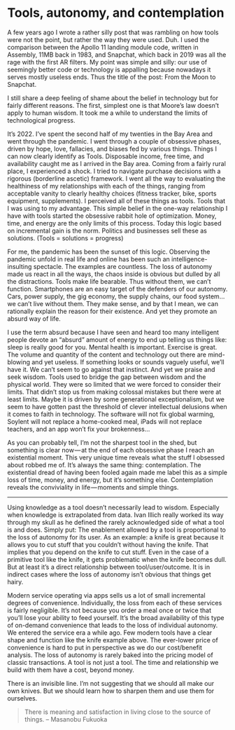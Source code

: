 # Tools, autonomy, and contemplation

A few years ago I wrote a rather silly post that was rambling on how tools were not the point, but rather the way they were used. Duh. I used the comparison between the Apollo 11 landing module code, written in Assembly, 11MB back in 1983, and Snapchat, which back in 2019 was all the rage with the first AR filters. My point was simple and silly: our use of seemingly better code or technology is appalling because nowadays it serves mostly useless ends. Thus the title of the post: From the Moon to Snapchat.

I still share a deep feeling of shame about the belief in technology but for fairly different reasons. The first, simplest one is that Moore’s law doesn’t apply to human wisdom. It took me a while to understand the limits of technological progress.

It’s 2022. I’ve spent the second half of my twenties in the Bay Area and went through the pandemic. I went through a couple of obsessive phases, driven by hope, love, fallacies, and biases fed by various things. Things I can now clearly identify as Tools. Disposable income, free time, and availability caught me as I arrived in the Bay area. Coming from a fairly rural place, I experienced a shock. I tried to navigate purchase decisions with a rigorous (borderline ascetic) framework. I went all the way to evaluating the healthiness of my relationships with each of the things, ranging from acceptable vanity to clearly healthy choices (fitness tracker, bike, sports equipment, supplements). I perceived all of these things as tools. Tools that I was using to my advantage. This simple belief in the one-way relationship I have with tools started the obsessive rabbit hole of optimization. Money, time, and energy are the only limits of this process. Today this logic based on incremental gain is the norm. Politics and businesses sell these as solutions. (Tools = solutions = progress)

For me, the pandemic has been the sunset of this logic. Observing the pandemic unfold in real life and online has been such an intelligence-insulting spectacle. The examples are countless. The loss of autonomy made us react in all the ways, the chaos inside is obvious but dulled by all the distractions. Tools make life bearable. Thus without them, we can’t function. Smartphones are an easy target of the defenders of our autonomy. Cars, power supply, the gig economy, the supply chains, our food system… we can’t live without them. They make sense, and by that I mean, we can rationally explain the reason for their existence. And yet they promote an absurd way of life.

I use the term absurd because I have seen and heard too many intelligent people devote an “absurd” amount of energy to end up telling us things like: sleep is really good for you. Mental health is important. Exercise is great. The volume and quantity of the content and technology out there are mind-blowing and yet useless. If something looks or sounds vaguely useful, we’ll have it. We can’t seem to go against that instinct. And yet we praise and seek wisdom. Tools used to bridge the gap between wisdom and the physical world. They were so limited that we were forced to consider their limits. That didn’t stop us from making colossal mistakes but there were at least limits. Maybe it is driven by some generational exceptionalism, but we seem to have gotten past the threshold of clever intellectual delusions when it comes to faith in technology. The software will not fix global warming, Soylent will not replace a home-cooked meal, iPads will not replace teachers, and an app won’t fix your brokenness…

As you can probably tell, I’m not the sharpest tool in the shed, but something is clear now — at the end of each obsessive phase I reach an existential moment. This very unique time reveals what the stuff I obsessed about robbed me of. It’s always the same thing: contemplation. The existential dread of having been fooled again made me label this as a simple loss of time, money, and energy, but it’s something else. Contemplation reveals the conviviality in life — moments and simple things.

***

Using knowledge as a tool doesn’t necessarily lead to wisdom. Especially when knowledge is extrapolated from data. Ivan Illich really worked its way through my skull as he defined the rarely acknowledged side of what a tool is and does. Simply put: The enablement allowed by a tool is proportional to the loss of autonomy for its user. As an example: a knife is great because it allows you to cut stuff that you couldn’t without having the knife. That implies that you depend on the knife to cut stuff. Even in the case of a primitive tool like the knife, it gets problematic when the knife becomes dull. But at least it’s a direct relationship between tool/user/outcome. It is in indirect cases where the loss of autonomy isn’t obvious that things get hairy.

Modern service operating via apps sells us a lot of small incremental degrees of convenience. Individually, the loss from each of these services is fairly negligible. It’s not because you order a meal once or twice that you’ll lose your ability to feed yourself. It’s the broad availability of this type of on-demand convenience that leads to the loss of individual autonomy. We entered the service era a while ago. Few modern tools have a clear shape and function like the knife example above. The ever-lower price of convenience is hard to put in perspective as we do our cost/benefit analysis. The loss of autonomy is rarely baked into the pricing model of classic transactions. A tool is not just a tool. The time and relationship we build with them have a cost, beyond money.

There is an invisible line. I’m not suggesting that we should all make our own knives. But we should learn how to sharpen them and use them for ourselves.

> There is meaning and satisfaction in living close to the source of things. – Masanobu Fukuoka